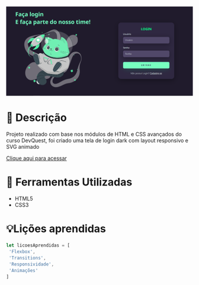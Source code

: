 ![preview](./.github/preview.png)


# 📕 Descrição
Projeto realizado com base nos módulos de HTML e CSS avançados do curso DevQuest, foi criado uma tela de login dark com layout responsivo e SVG animado

[Clique aqui para acessar](https://edu-almeidaf.github.io/tela-de-login-dark/)


# 🔧 Ferramentas Utilizadas
- HTML5
- CSS3


# 💡Lições aprendidas
```JavaScript
let licoesAprendidas = [
 'Flexbox',
 'Transitions',
 'Responsividade',
 'Animações' 
]